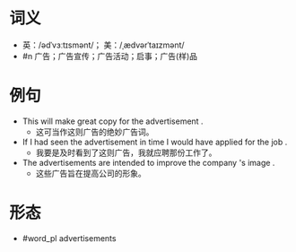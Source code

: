 # 词义
- 英：/ədˈvɜːtɪsmənt/； 美：/ˌædvərˈtaɪzmənt/
- #n 广告；广告宣传；广告活动；启事；广告(样)品
# 例句
- This will make great copy for the advertisement .
	- 这可当作这则广告的绝妙广告词。
- If I had seen the advertisement in time I would have applied for the job .
	- 我要是及时看到了这则广告，我就应聘那份工作了。
- The advertisements are intended to improve the company 's image .
	- 这些广告旨在提高公司的形象。
# 形态
- #word_pl advertisements

